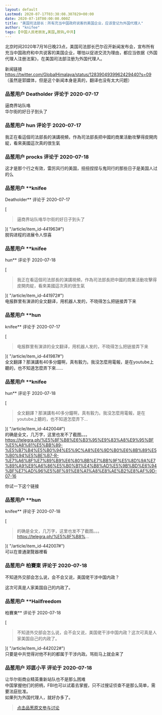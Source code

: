 ```yaml
---
layout: default
Lastmod: 2020-07-17T03:38:08.307829+00:00
date: 2020-07-18T00:00:00.000Z
title: "美国司法部长：所有充当中国政府说客的美国企业，应该登记为外国代理人"
author: "knifee"
tags: [中国人民老朋友,美国,脱钩,中共]
---
```


北京时间2020年7月16日晚23点，美国司法部长巴尔召开新闻发布会，宣布所有充当中国政府和中共说客的美国企业，哪怕以促进交流为理由，都应当依据《外国代理人注册法案》，在美国司法部注册为外国代理人。  
  
新闻链接  
https://twitter.com/GlobalHimalaya/status/1283904939962429440?s=09  
（虽然是郭媒体，但是这个新闻本身是真的，翻译也没有太大问题）

            
### 品葱用户 **Deatholder** 评论于 2020-07-17
        
逼商界站队咯  
华尔街的好日子到头了
        


            
### 品葱用户 **hun** 评论于 2020-07-17
        
我正在看這個司法部長的演講視頻，作為司法部長把中國的商業活動攻擊得皮開肉綻，看來美國這次真的很生氣
        


            
### 品葱用户 **procks** 评论于 2020-07-18
        
这才是那个行之有效，雷厉风行的美国，扭扭捏捏与鬼同行的那些日子是美国人过的么
        


            
### 品葱用户 **knifee 
Deatholder** 评论于 2020-07-17
        
[

> 逼商界站队咯华尔街的好日子到头了

]( "/article/item_id-441963#")  
脱钩进程的进展令人惊喜
        


            
### 品葱用户 **knifee 
hun** 评论于 2020-07-18
        
[

> 我正在看這個司法部長的演講視頻，作為司法部長把中國的商業活動攻擊得皮開肉綻，看來美國這次真的很生氣

]( "/article/item_id-441972#")  
电报群里有演讲的全文翻译，用机器人发的，不晓得怎么把链接弄下来
        


            
### 品葱用户 **hun 
knifee** 评论于 2020-07-17
        
[

> 电报群里有演讲的全文翻译，用机器人发的，不晓得怎么把链接弄下来

]( "/article/item_id-441987#")  
全文翻譯？那演講有40多分鐘啊，真有毅力。我沒怎麼用電報，是在youtube上聽的，也不知道怎麼弄下來……
        


            
### 品葱用户 **knifee 
hun** 评论于 2020-07-18
        
[

> 全文翻譯？那演講有40多分鐘啊，真有毅力。我沒怎麼用電報，是在youtube上聽的，也不知道怎麼弄下...

]( "/article/item_id-442004#")  
的确是全文，几万字，这里也发不了截图。。。  
https://telegra.ph/%E5%8F%B8%E6%B3%95%E9%83%A8%E9%95%BF%E5%A8%81%E5%BB%89-%E5%B7%B4%E5%B0%94%E5%9C%A8%E6%9D%B0%E6%8B%89%E5%B0%94%E5%BE%B7-R-%E7%A6%8F%E7%89%B9%E6%80%BB%E7%BB%9F%E5%8D%9A%E7%89%A9%E9%A6%86%E5%B0%B1%E4%B8%AD%E5%9B%BD%E6%94%BF%E7%AD%96%E5%8F%91%E8%A1%A8%E8%AE%B2%E8%AF%9D-07-16  
  
你试一下这个链接
        


            
### 品葱用户 **hun 
knifee** 评论于 2020-07-18
        
[

> 的确是全文，几万字，这里也发不了截图。。。https://telegra.ph/%E5%8F%B8%...

]( "/article/item_id-442007#")  
可以在普通瀏覽器裡看
        


            
### 品葱用户 **柏賽東** 评论于 2020-07-18
        
不知道外交部会怎么说，会不会又说，美国佬干涉中国内政？  
  
这次可真是人家美国自己的内政了。
        


            
### 品葱用户 **Hailfreedom 
柏賽東** 评论于 2020-07-18
        
[

> 不知道外交部会怎么说，会不会又说，美国佬干涉中国内政？这次可真是人家美国自己的内政了。

]( "/article/item_id-442022#")  
只要是中共觉得对他不利的都属于干涉内政。骂街马上就会来了
        


            
### 品葱用户 **邓匪小平** 评论于 2020-07-18
        
让华尔街商业精英重新站队也不是那么困难  
中国掌握他们的把柄，FBI也可以试着去掌握，只不过搜证侦查不是那么简单，需要法庭批准。  
如果列为外国代理人，就好办多了。
        






> [点击品葱原文参与讨论](https://pincong.rocks/article/21708)

